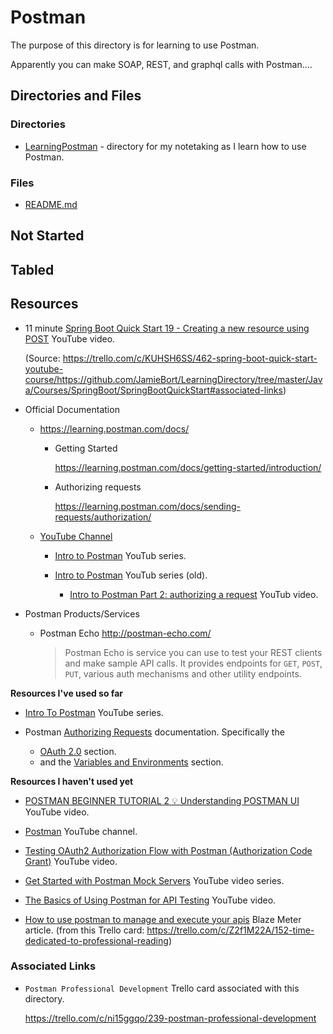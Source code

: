 # Postman

The purpose of this directory is for learning to use Postman.

Apparently you can make SOAP, REST, and graphql calls with Postman....

## Directories and Files

### Directories
* [LearningPostman](https://github.com/JamieBort/LearningDirectory/tree/master/Postman/LearningPostman) - directory for my notetaking as I learn how to use Postman.

### Files
* [README.md](https://github.com/JamieBort/LearningDirectory/tree/master/Postman)

## Not Started

## Tabled

## Resources

* 11 minute [Spring Boot Quick Start 19 - Creating a new resource using POST](https://www.youtube.com/watch?v=AI2oBJkPK3c&list=PLqq-6Pq4lTTbx8p2oCgcAQGQyqN8XeA1x&index=19) YouTube video. 
    
    (Source: https://trello.com/c/KUHSH6SS/462-spring-boot-quick-start-youtube-course/https://github.com/JamieBort/LearningDirectory/tree/master/Java/Courses/SpringBoot/SpringBootQuickStart#associated-links)
    
* Official Documentation
    * https://learning.postman.com/docs/
        * Getting Started

            https://learning.postman.com/docs/getting-started/introduction/

        * Authorizing requests

            https://learning.postman.com/docs/sending-requests/authorization/

    * [YouTube Channel](https://www.youtube.com/channel/UCocudCGVb3MmhWQ1aoIgUQw)

        * [Intro to Postman](https://www.youtube.com/playlist?list=PLM-7VG-sgbtAgGq_pef5y_ruIUBPpUgNJ) YouTub series.
        

        * [Intro to Postman](https://www.youtube.com/playlist?list=PLM-7VG-sgbtAgGq_pef5y_ruIUBPpUgNJ) YouTub series (old).

            * [Intro to Postman Part 2: authorizing a request](https://www.youtube.com/watch?v=Q23wkkfezfM&list=PLM-7VG-sgbtAgGq_pef5y_ruIUBPpUgNJ&index=2c6fb6209fd203f28d339988799f592e1addd62c1) YouTub video.

* Postman Products/Services
    * Postman Echo
http://postman-echo.com/
        >Postman Echo is service you can use to test your REST clients and make sample API calls. It provides endpoints for `GET`, `POST`, `PUT`, various auth mechanisms and other utility endpoints.



**Resources I've used so far**

* [Intro To Postman](https://www.youtube.com/playlist?list=PLM-7VG-sgbtAgGq_pef5y_ruIUBPpUgNJ) YouTube series.

* Postman [Authorizing Requests](https://learning.postman.com/docs/sending-requests/authorization/) documentation. Specifically the
    * [OAuth 2.0](https://learning.postman.com/docs/sending-requests/authorization/#oauth-20) section.
    * and the [Variables and Environments](https://learning.postman.com/docs/postman/variables-and-environments/variables/) section.

**Resources I haven't used yet**

* [POSTMAN BEGINNER TUTORIAL 2 💡 Understanding POSTMAN UI](https://www.youtube.com/watch?v=hHV0OZa4zrQ) YouTube video.

* [Postman](https://www.youtube.com/channel/UCocudCGVb3MmhWQ1aoIgUQw) YouTube channel.

* [Testing OAuth2 Authorization Flow with Postman (Authorization Code Grant)](https://www.youtube.com/watch?v=NRU_KdUSjD4) YouTube video.

* [Get Started with Postman Mock Servers](https://www.youtube.com/watch?v=pAD11I3k9q0) YouTube video series.

* [The Basics of Using Postman for API Testing](https://www.youtube.com/watch?v=t5n07Ybz7yI) YouTube video.

* [How to use postman to manage and execute your apis](https://www.blazemeter.com/blog/how-use-postman-manage-and-execute-your-apis/) Blaze Meter article. (from this Trello card: https://trello.com/c/Z2f1M22A/152-time-dedicated-to-professional-reading)

### Associated Links
* `Postman Professional Development` Trello card associated with this directory.

    https://trello.com/c/ni15ggqo/239-postman-professional-development